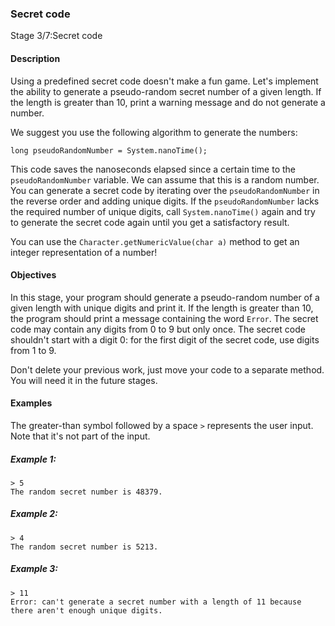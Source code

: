 ### Secret code

Stage 3/7:Secret code

#### Description
Using a predefined secret code doesn't make a fun game. Let's implement the ability to generate a pseudo-random secret number of a given length. If the length is greater than 10, print a warning message and do not generate a number.

We suggest you use the following algorithm to generate the numbers:

`long pseudoRandomNumber = System.nanoTime();`

This code saves the nanoseconds elapsed since a certain time to the `pseudoRandomNumber` variable. We can assume that this is a random number. You can generate a secret code by iterating over the `pseudoRandomNumber` in the reverse order and adding unique digits. If the `pseudoRandomNumber` lacks the required number of unique digits, call `System.nanoTime()` again and try to generate the secret code again until you get a satisfactory result.

You can use the `Character.getNumericValue(char a)` method to get an integer representation of a number!




#### Objectives

In this stage, your program should generate a pseudo-random number of a given length with unique digits and print it. If the length is greater than 10, the program should print a message containing the word `Error`. The secret code may contain any digits from 0 to 9 but only once. The secret code shouldn't start with a digit 0: for the first digit of the secret code, use digits from 1 to 9.

Don't delete your previous work, just move your code to a separate method. You will need it in the future stages.


#### Examples
The greater-than symbol followed by a space `>` represents the user input. Note that it's not part of the input.

##### Example 1:

```
> 5
The random secret number is 48379.
```

##### Example 2:

```
> 4
The random secret number is 5213.
```

##### Example 3:

```
> 11
Error: can't generate a secret number with a length of 11 because there aren't enough unique digits.
```